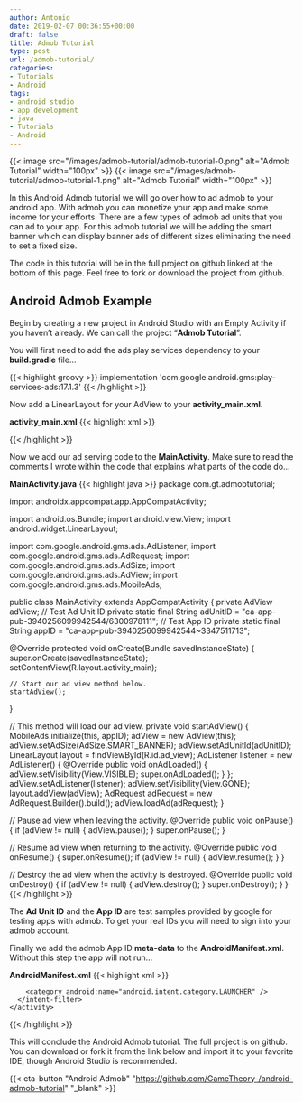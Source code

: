 ```yaml
---
author: Antonio
date: 2019-02-07 00:36:55+00:00
draft: false
title: Admob Tutorial
type: post
url: /admob-tutorial/
categories:
- Tutorials
- Android
tags:
- android studio
- app development
- java
- Tutorials
- Android
---
```


{{< image src="/images/admob-tutorial/admob-tutorial-0.png" alt="Admob Tutorial" width="100px" >}}
{{< image src="/images/admob-tutorial/admob-tutorial-1.png" alt="Admob Tutorial" width="100px" >}}

In this Android Admob tutorial we will go over how to ad admob to your android app. With admob you can monetize your app and make some income for your efforts. There are a few types of admob ad units that you can ad to your app. For this admob tutorial we will be adding the smart banner which can display banner ads of different sizes eliminating the need to set a fixed size.

<!--more-->

The code in this tutorial will be in the full project on github linked at the bottom of this page. Feel free to fork or download the project from github.

## Android Admob Example

Begin by creating a new project in Android Studio with an Empty Activity if you haven’t already. We can call the project “**Admob Tutorial**”.

You will first need to add the ads play services dependency to your **build.gradle** file…

{{< highlight groovy >}}
implementation 'com.google.android.gms:play-services-ads:17.1.3'
{{< /highlight >}}

Now add a LinearLayout for your AdView to your **activity_main.xml**.

**activity_main.xml**
{{< highlight xml >}}
<?xml version="1.0" encoding="utf-8"?>
<RelativeLayout xmlns:android="http://schemas.android.com/apk/res/android"
  xmlns:tools="http://schemas.android.com/tools"
  android:layout_width="match_parent"
  android:layout_height="match_parent"
  tools:context=".MainActivity">

  <TextView
    android:layout_width="wrap_content"
    android:layout_height="wrap_content"
    android:layout_centerInParent="true"
    android:text="Hello World!" />

  <LinearLayout
    android:id="@+id/ad_view"
    android:orientation="vertical"
    android:layout_centerHorizontal="true"
    android:layout_alignParentBottom="true"
    android:layout_width="match_parent"
    android:layout_height="wrap_content" />
</RelativeLayout>
{{< /highlight >}}

Now we add our ad serving code to the **MainActivity**. Make sure to read the comments I wrote within the code that explains what parts of the code do…

**MainActivity.java**
{{< highlight java >}}
package com.gt.admobtutorial;

import androidx.appcompat.app.AppCompatActivity;

import android.os.Bundle;
import android.view.View;
import android.widget.LinearLayout;

import com.google.android.gms.ads.AdListener;
import com.google.android.gms.ads.AdRequest;
import com.google.android.gms.ads.AdSize;
import com.google.android.gms.ads.AdView;
import com.google.android.gms.ads.MobileAds;

public class MainActivity extends AppCompatActivity {
  private AdView adView;
  // Test Ad Unit ID
  private static final String adUnitID = "ca-app-pub-3940256099942544/6300978111";
  // Test App ID
  private static final String appID = "ca-app-pub-3940256099942544~3347511713";

  @Override
  protected void onCreate(Bundle savedInstanceState) {
    super.onCreate(savedInstanceState);
    setContentView(R.layout.activity_main);

    // Start our ad view method below.
    startAdView();
  }

  // This method will load our ad view.
  private void startAdView() {
    MobileAds.initialize(this, appID);
    adView = new AdView(this);
    adView.setAdSize(AdSize.SMART_BANNER);
    adView.setAdUnitId(adUnitID);
    LinearLayout layout = findViewById(R.id.ad_view);
    AdListener listener = new AdListener() {
      @Override
      public void onAdLoaded() {
        adView.setVisibility(View.VISIBLE);
        super.onAdLoaded();
      }
    };
    adView.setAdListener(listener);
    adView.setVisibility(View.GONE);
    layout.addView(adView);
    AdRequest adRequest = new AdRequest.Builder().build();
    adView.loadAd(adRequest);
  }

  // Pause ad view when leaving the activity.
  @Override
  public void onPause() {
    if (adView != null) {
      adView.pause();
    }
    super.onPause();
  }

  // Resume ad view when returning to the activity.
  @Override
  public void onResume() {
    super.onResume();
    if (adView != null) {
      adView.resume();
    }
  }

  // Destroy the ad view when the activity is destroyed.
  @Override
  public void onDestroy() {
    if (adView != null) {
      adView.destroy();
    }
    super.onDestroy();
  }
}
{{< /highlight >}}

The **Ad Unit ID** and the **App ID** are test samples provided by google for testing apps with admob. To get your real IDs you will need to sign into your admob account.

Finally we add the admob App ID **meta-data** to the **AndroidManifest.xml**. Without this step the app will not run…

**AndroidManifest.xml**
{{< highlight xml >}}
<?xml version="1.0" encoding="utf-8"?>
<manifest xmlns:android="http://schemas.android.com/apk/res/android"
  package="com.gt.admobtutorial">

  <application
    android:allowBackup="true"
    android:icon="@mipmap/ic_launcher"
    android:label="@string/app_name"
    android:roundIcon="@mipmap/ic_launcher_round"
    android:supportsRtl="true"
    android:theme="@style/AppTheme">
    <meta-data android:name="com.google.android.gms.ads.APPLICATION_ID"
      android:value="ca-app-pub-3940256099942544~3347511713" />
    <activity android:name=".MainActivity">
      <intent-filter>
        <action android:name="android.intent.action.MAIN" />

        <category android:name="android.intent.category.LAUNCHER" />
      </intent-filter>
    </activity>
  </application>
</manifest>
{{< /highlight >}}

This will conclude the Android Admob tutorial. The full project is on github. You can download or fork it from the link below and import it to your favorite IDE, though Android Studio is recommended.

{{< cta-button "Android Admob" "https://github.com/GameTheory-/android-admob-tutorial" "_blank" >}}
